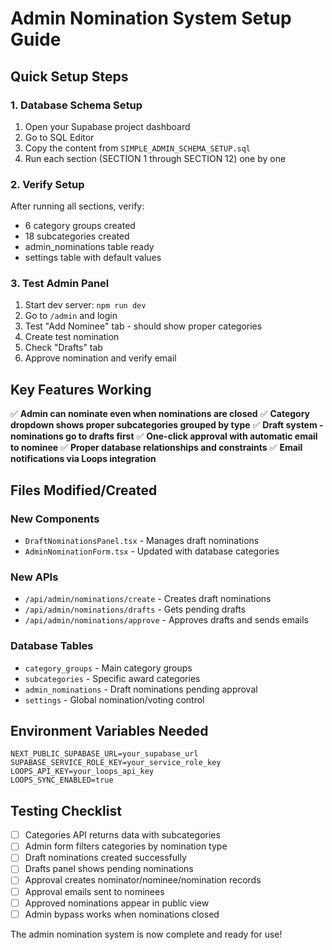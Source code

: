 # Admin Nomination System Setup Guide

## Quick Setup Steps

### 1. Database Schema Setup
1. Open your Supabase project dashboard
2. Go to SQL Editor
3. Copy the content from `SIMPLE_ADMIN_SCHEMA_SETUP.sql`
4. Run each section (SECTION 1 through SECTION 12) one by one

### 2. Verify Setup
After running all sections, verify:
- 6 category groups created
- 18 subcategories created
- admin_nominations table ready
- settings table with default values

### 3. Test Admin Panel
1. Start dev server: `npm run dev`
2. Go to `/admin` and login
3. Test "Add Nominee" tab - should show proper categories
4. Create test nomination
5. Check "Drafts" tab
6. Approve nomination and verify email

## Key Features Working

✅ **Admin can nominate even when nominations are closed**
✅ **Category dropdown shows proper subcategories grouped by type**
✅ **Draft system - nominations go to drafts first**
✅ **One-click approval with automatic email to nominee**
✅ **Proper database relationships and constraints**
✅ **Email notifications via Loops integration**

## Files Modified/Created

### New Components
- `DraftNominationsPanel.tsx` - Manages draft nominations
- `AdminNominationForm.tsx` - Updated with database categories

### New APIs
- `/api/admin/nominations/create` - Creates draft nominations
- `/api/admin/nominations/drafts` - Gets pending drafts
- `/api/admin/nominations/approve` - Approves drafts and sends emails

### Database Tables
- `category_groups` - Main category groups
- `subcategories` - Specific award categories
- `admin_nominations` - Draft nominations pending approval
- `settings` - Global nomination/voting control

## Environment Variables Needed

```env
NEXT_PUBLIC_SUPABASE_URL=your_supabase_url
SUPABASE_SERVICE_ROLE_KEY=your_service_role_key
LOOPS_API_KEY=your_loops_api_key
LOOPS_SYNC_ENABLED=true
```

## Testing Checklist

- [ ] Categories API returns data with subcategories
- [ ] Admin form filters categories by nomination type
- [ ] Draft nominations created successfully
- [ ] Drafts panel shows pending nominations
- [ ] Approval creates nominator/nominee/nomination records
- [ ] Approval emails sent to nominees
- [ ] Approved nominations appear in public view
- [ ] Admin bypass works when nominations closed

The admin nomination system is now complete and ready for use!